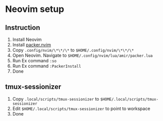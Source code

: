 # Neovim setup
## Instruction
1. Install Neovim
2. Install [packer.nvim](https://github.com/wbthomason/packer.nvim#quickstart)
3. Copy `.config/nvim/\*\*/\*` to `$HOME/.config/nvim/\*\*/\*`
4. Open Neovim. Navigate to `$HOME/.config/nvim/lua/amir/packer.lua`
5. Run Ex command `:so`
5. Run Ex command `:PackerInstall`
6. Done

## tmux-sessionizer
1. Copy `.local/scripts/tmux-sessionizer` to `$HOME/.local/scripts/tmux-sessionizer`
2. Edit `$HOME/.local/scripts/tmux-sessionizer` to point to workspace
3. Done

